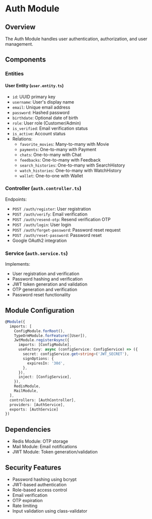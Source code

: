 # Auth Module

## Overview
The Auth Module handles user authentication, authorization, and user management.

## Components

### Entities

#### User Entity (`user.entity.ts`)
- `id`: UUID primary key
- `username`: User's display name
- `email`: Unique email address
- `password`: Hashed password
- `birthdate`: Optional date of birth
- `role`: User role (Customer/Admin)
- `is_verified`: Email verification status
- `is_active`: Account status
- Relations:
  - `favorite_movies`: Many-to-many with Movie
  - `payments`: One-to-many with Payment
  - `chats`: One-to-many with Chat
  - `feedbacks`: One-to-many with Feedback
  - `search_histories`: One-to-many with SearchHistory
  - `watch_histories`: One-to-many with WatchHistory
  - `wallet`: One-to-one with Wallet

### Controller (`auth.controller.ts`)
Endpoints:
- `POST /auth/register`: User registration
- `POST /auth/verify`: Email verification
- `POST /auth/resend-otp`: Resend verification OTP
- `POST /auth/login`: User login
- `POST /auth/forget-password`: Password reset request
- `POST /auth/reset-password`: Password reset
- Google OAuth2 integration

### Service (`auth.service.ts`)
Implements:
- User registration and verification
- Password hashing and verification
- JWT token generation and validation
- OTP generation and verification
- Password reset functionality

## Module Configuration
```typescript
@Module({
  imports: [
    ConfigModule.forRoot(),
    TypeOrmModule.forFeature([User]),
    JwtModule.registerAsync({
      imports: [ConfigModule],
      useFactory: async (configService: ConfigService) => ({
        secret: configService.get<string>('JWT_SECRET'),
        signOptions: {
          expiresIn: '30d',
        },
      }),
      inject: [ConfigService],
    }),
    RedisModule,
    MailModule,
  ],
  controllers: [AuthController],
  providers: [AuthService],
  exports: [AuthService]
})
```

## Dependencies
- Redis Module: OTP storage
- Mail Module: Email notifications
- JWT Module: Token generation/validation

## Security Features
- Password hashing using bcrypt
- JWT-based authentication
- Role-based access control
- Email verification
- OTP expiration
- Rate limiting
- Input validation using class-validator
